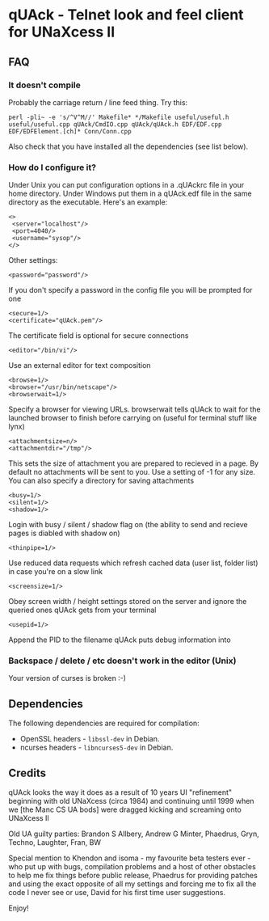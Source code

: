# qUAck - Telnet look and feel client for UNaXcess II

## FAQ

### It doesn't compile

Probably the carriage return / line feed thing. Try this:

```
perl -pli~ -e 's/^V^M//' Makefile* */Makefile useful/useful.h useful/useful.cpp qUAck/CmdIO.cpp qUAck/qUAck.h EDF/EDF.cpp EDF/EDFElement.[ch]* Conn/Conn.cpp
```

Also check that you have installed all the dependencies (see list below).

### How do I configure it?

Under Unix you can put configuration options in a .qUAckrc file in your home directory. Under Windows put them in a qUAck.edf file in the same directory as the executable. Here's an example:

```
<>
 <server="localhost"/>
 <port=4040/>
 <username="sysop"/>
</>
```

Other settings:

```
<password="password"/>
```

If you don't specify a password in the config file you will be prompted for one

```
<secure=1/>
<certificate="qUAck.pem"/>
```

The certificate field is optional for secure connections

```
<editor="/bin/vi"/>
```

Use an external editor for text composition

```
<browse=1/>
<browser="/usr/bin/netscape"/>
<browserwait=1/>
```

Specify a browser for viewing URLs. browserwait tells qUAck to wait for the launched browser to finish before carrying on (useful for terminal stuff like lynx)

```
<attachmentsize=n/>
<attachmentdir="/tmp"/>
```

This sets the size of attachment you are prepared to recieved in a page.
By default no attachments will be sent to you. Use a setting of -1 for
any size. You can also specify a directory for saving attachments

```
<busy=1/>
<silent=1/>
<shadow=1/>
```

Login with busy / silent / shadow flag on (the ability to send and
recieve pages is diabled with shadow on)

```
<thinpipe=1/>
```

Use reduced data requests which refresh cached data (user list, folder
list) in case you're on a slow link

```
<screensize=1/>
```

Obey screen width / height settings stored on the server and ignore the
queried ones qUAck gets from your terminal

```
<usepid=1/>
```

Append the PID to the filename qUAck puts debug information into

### Backspace / delete / etc doesn't work in the editor (Unix)

Your version of curses is broken :-)

## Dependencies

The following dependencies are required for compilation:

 * OpenSSL headers - `libssl-dev` in Debian.
 * ncurses headers - `libncurses5-dev` in Debian.

## Credits

qUAck looks the way it does as a result of 10 years UI "refinement" beginning with old UNaXcess (circa 1984) and continuing until 1999 when we [the Manc CS UA bods] were dragged kicking and screaming onto UNaXcess II

Old UA guilty parties: Brandon S Allbery, Andrew G Minter, Phaedrus, Gryn, Techno, Laughter, Fran, BW

Special mention to Khendon and isoma - my favourite beta testers ever - who put up with bugs, compilation problems and a host of other obstacles to help me fix things before public release, Phaedrus for providing patches and using the exact opposite of all my settings and forcing me to fix all the code I never see or use, David for his first time user suggestions.

Enjoy!

